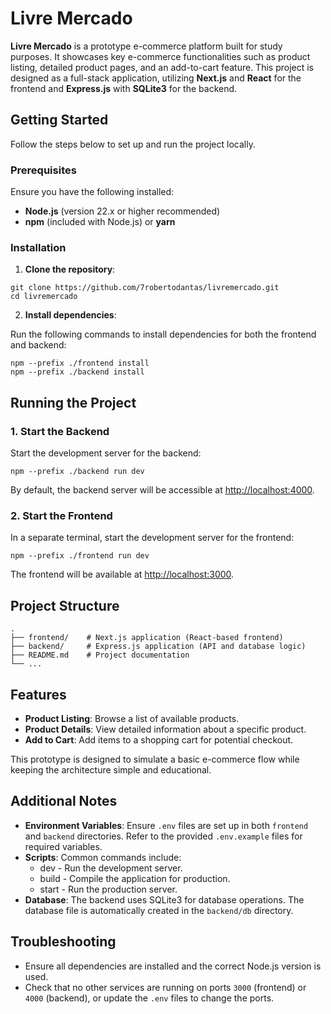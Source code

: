 # Livre Mercado

**Livre Mercado** is a prototype e-commerce platform built for study purposes. It showcases key e-commerce functionalities such as product listing, detailed product pages, and an add-to-cart feature. This project is designed as a full-stack application, utilizing **Next.js** and **React** for the frontend and **Express.js** with **SQLite3** for the backend.

## Getting Started

Follow the steps below to set up and run the project locally.

### Prerequisites

Ensure you have the following installed:

- **Node.js** (version 22.x or higher recommended)
- **npm** (included with Node.js) or **yarn**

### Installation

1. **Clone the repository**:

```shell
git clone https://github.com/7robertodantas/livremercado.git
cd livremercado
```

2. **Install dependencies**:

Run the following commands to install dependencies for both the frontend and backend:

```shell
npm --prefix ./frontend install  
npm --prefix ./backend install
```

## Running the Project

### 1. Start the Backend

Start the development server for the backend:

```shell
npm --prefix ./backend run dev
```

By default, the backend server will be accessible at [http://localhost:4000](http://localhost:4000).

### 2. Start the Frontend

In a separate terminal, start the development server for the frontend:

```shell
npm --prefix ./frontend run dev
```

The frontend will be available at [http://localhost:3000](http://localhost:3000).

## Project Structure

```plaintext
.
├── frontend/    # Next.js application (React-based frontend)  
├── backend/     # Express.js application (API and database logic)  
├── README.md    # Project documentation  
└── ...
```

## Features

- **Product Listing**: Browse a list of available products.
- **Product Details**: View detailed information about a specific product.
- **Add to Cart**: Add items to a shopping cart for potential checkout.

This prototype is designed to simulate a basic e-commerce flow while keeping the architecture simple and educational.

## Additional Notes

- **Environment Variables**: Ensure `.env` files are set up in both `frontend` and `backend` directories. Refer to the provided `.env.example` files for required variables.
- **Scripts**: Common commands include:
  - dev - Run the development server.
  - build - Compile the application for production.
  - start - Run the production server.
- **Database**: The backend uses SQLite3 for database operations. The database file is automatically created in the `backend/db` directory.

## Troubleshooting

- Ensure all dependencies are installed and the correct Node.js version is used.
- Check that no other services are running on ports `3000` (frontend) or `4000` (backend), or update the `.env` files to change the ports.

